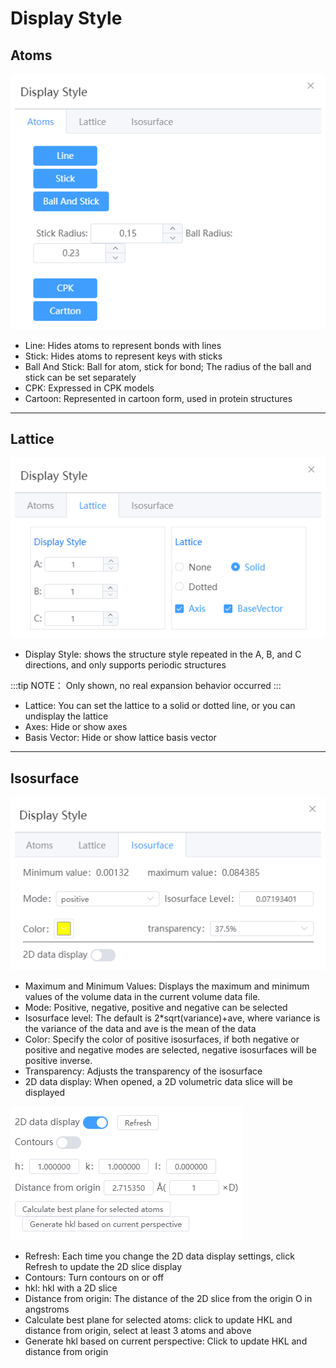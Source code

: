 # Display Style

## Atoms

![display1](./nested/qstudio_manual_view_display1.png)

- Line: Hides atoms to represent bonds with lines
- Stick: Hides atoms to represent keys with sticks
- Ball And Stick: Ball for atom, stick for bond; The radius of the ball and stick can be set separately
- CPK: Expressed in CPK models
- Cartoon: Represented in cartoon form, used in protein structures
  
---

## Lattice

![display2](./nested/qstudio_manual_view_display2.png)

- Display Style: shows the structure style repeated in the A, B, and C directions, and only supports periodic structures
  
:::tip NOTE：
Only shown, no real expansion behavior occurred
:::

- Lattice: You can set the lattice to a solid or dotted line, or you can undisplay the lattice
- Axes: Hide or show axes
- Basis Vector: Hide or show lattice basis vector
  
---

## Isosurface

![display3](./nested/qstudio_manual_view_display3.png)

- Maximum and Minimum Values: Displays the maximum and minimum values of the volume data in the current volume data file.
- Mode: Positive, negative, positive and negative can be selected
- Isosurface level: The default is 2*sqrt(variance)+ave, where variance is the variance of the data and ave is the mean of the data
- Color: Specify the color of positive isosurfaces, if both negative or positive and negative modes are selected, negative isosurfaces will be positive inverse.
- Transparency: Adjusts the transparency of the isosurface
- 2D data display: When opened, a 2D volumetric data slice will be displayed

![display4](./nested/qstudio_manual_view_display4.png)

  - Refresh: Each time you change the 2D data display settings, click Refresh to update the 2D slice display
  - Contours: Turn contours on or off
  - hkl: hkl with a 2D slice
  - Distance from origin: The distance of the 2D slice from the origin O in angstroms
  - Calculate best plane for selected atoms: click to update HKL and distance from origin, select at least 3 atoms and above
  - Generate hkl based on current perspective: Click to update HKL and distance from origin

